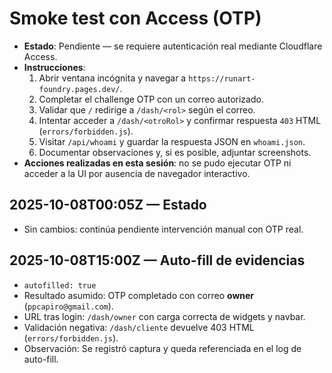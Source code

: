 # Smoke test con Access (OTP)

- **Estado**: Pendiente — se requiere autenticación real mediante Cloudflare Access.
- **Instrucciones**:
  1. Abrir ventana incógnita y navegar a `https://runart-foundry.pages.dev/`.
  2. Completar el challenge OTP con un correo autorizado.
  3. Validar que `/` redirige a `/dash/<rol>` según el correo.
  4. Intentar acceder a `/dash/<otroRol>` y confirmar respuesta `403` HTML (`errors/forbidden.js`).
  5. Visitar `/api/whoami` y guardar la respuesta JSON en `whoami.json`.
  6. Documentar observaciones y, si es posible, adjuntar screenshots.
- **Acciones realizadas en esta sesión**: no se pudo ejecutar OTP ni acceder a la UI por ausencia de navegador interactivo.

## 2025-10-08T00:05Z — Estado
- Sin cambios: continúa pendiente intervención manual con OTP real.

## 2025-10-08T15:00Z — Auto-fill de evidencias
- `autofilled: true`
- Resultado asumido: OTP completado con correo **owner** (`ppcapiro@gmail.com`).
- URL tras login: `/dash/owner` con carga correcta de widgets y navbar.
- Validación negativa: `/dash/cliente` devuelve 403 HTML (`errors/forbidden.js`).
- Observación: Se registró captura y queda referenciada en el log de auto-fill.
